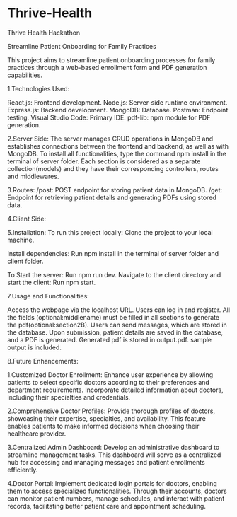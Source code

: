 # Thrive-Health
Thrive Health Hackathon

Streamline Patient Onboarding for Family Practices

This project aims to streamline patient onboarding processes for family practices through a web-based enrollment form and PDF generation capabilities.

1.Technologies Used:

React.js: Frontend development. Node.js: Server-side runtime environment. Express.js: Backend development. MongoDB: Database. Postman: Endpoint testing. Visual Studio Code: Primary IDE. pdf-lib: npm module for PDF generation.

2.Server Side: The server manages CRUD operations in MongoDB and establishes connections between the frontend and backend, as well as with MongoDB. To install all functionalities, type the command npm install in the terminal of server folder. Each section is considered as a separate collection(models) and they have their corresponding controllers, routes and middlewares.

3.Routes: /post: POST endpoint for storing patient data in MongoDB. /get: Endpoint for retrieving patient details and generating PDFs using stored data.

4.Client Side:

5.Installation: To run this project locally: Clone the project to your local machine.

Install dependencies: Run npm install in the terminal of server folder and client folder.

To Start the server: Run npm run dev. Navigate to the client directory and start the client: Run npm start.

7.Usage and Functionalities:

Access the webpage via the localhost URL. Users can log in and register. All the fields (optional:middlename) must be filled in all sections to generate the pdf(optional:section2B). Users can send messages, which are stored in the database. Upon submission, patient details are saved in the database, and a PDF is generated. Generated pdf is stored in output.pdf. sample output is included.

8.Future Enhancements:

1.Customized Doctor Enrollment: Enhance user experience by allowing patients to select specific doctors according to their preferences and department requirements. Incorporate detailed information about doctors, including their specialties and credentials.

2.Comprehensive Doctor Profiles: Provide thorough profiles of doctors, showcasing their expertise, specialties, and availability. This feature enables patients to make informed decisions when choosing their healthcare provider.

3.Centralized Admin Dashboard: Develop an administrative dashboard to streamline management tasks. This dashboard will serve as a centralized hub for accessing and managing messages and patient enrollments efficiently.

4.Doctor Portal: Implement dedicated login portals for doctors, enabling them to access specialized functionalities. Through their accounts, doctors can monitor patient numbers, manage schedules, and interact with patient records, facilitating better patient care and appointment scheduling.
